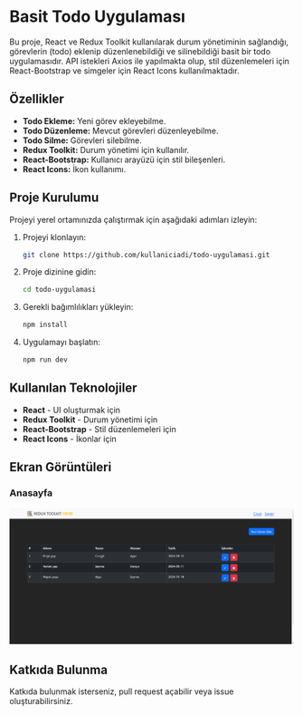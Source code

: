 # Basit Todo Uygulaması

Bu proje, React ve Redux Toolkit kullanılarak durum yönetiminin sağlandığı, görevlerin (todo) eklenip düzenlenebildiği ve silinebildiği basit bir todo uygulamasıdır. API istekleri Axios ile yapılmakta olup, stil düzenlemeleri için React-Bootstrap ve simgeler için React Icons kullanılmaktadır.

## Özellikler

- **Todo Ekleme:** Yeni görev ekleyebilme.
- **Todo Düzenleme:** Mevcut görevleri düzenleyebilme.
- **Todo Silme:** Görevleri silebilme.
- **Redux Toolkit:** Durum yönetimi için kullanılır.
- **React-Bootstrap:** Kullanıcı arayüzü için stil bileşenleri.
- **React Icons:** İkon kullanımı.

## Proje Kurulumu

Projeyi yerel ortamınızda çalıştırmak için aşağıdaki adımları izleyin:

1. Projeyi klonlayın:

   ```bash
   git clone https://github.com/kullaniciadi/todo-uygulamasi.git
   ```

2. Proje dizinine gidin:

   ```bash
   cd todo-uygulamasi
   ```

3. Gerekli bağımlılıkları yükleyin:

   ```bash
   npm install
   ```

4. Uygulamayı başlatın:

   ```bash
   npm run dev
   ```

## Kullanılan Teknolojiler

- **React** - UI oluşturmak için
- **Redux Toolkit** - Durum yönetimi için
- **React-Bootstrap** - Stil düzenlemeleri için
- **React Icons** - İkonlar için

## Ekran Görüntüleri

### Anasayfa
![Anasayfa](desktop.png)


## Katkıda Bulunma

Katkıda bulunmak isterseniz, pull request açabilir veya issue oluşturabilirsiniz.

